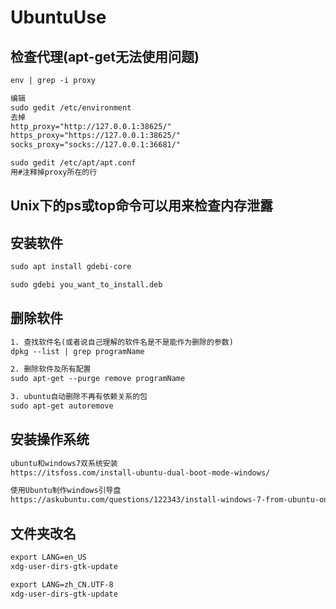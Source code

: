 UbuntuUse
=========

## 检查代理(apt-get无法使用问题)

```txt
env | grep -i proxy

编辑
sudo gedit /etc/environment
去掉
http_proxy="http://127.0.0.1:38625/"
https_proxy="https://127.0.0.1:38625/"
socks_proxy="socks://127.0.0.1:36681/"

sudo gedit /etc/apt/apt.conf
用#注释掉proxy所在的行
```

## Unix下的ps或top命令可以用来检查内存泄露

## 安装软件

```txt
sudo apt install gdebi-core

sudo gdebi you_want_to_install.deb
```

## 删除软件

```txt
1. 查找软件名(或者说自己理解的软件名是不是能作为删除的参数)
dpkg --list | grep programName

2. 删除软件及所有配置
sudo apt-get --purge remove programName

3. ubuntu自动删除不再有依赖关系的包
sudo apt-get autoremove
```

## 安装操作系统

```txt
ubuntu和windows7双系统安装
https://itsfoss.com/install-ubuntu-dual-boot-mode-windows/

使用Ubuntu制作windows引导盘
https://askubuntu.com/questions/122343/install-windows-7-from-ubuntu-on-usb-drive
```

## 文件夹改名

```txt
export LANG=en_US
xdg-user-dirs-gtk-update

export LANG=zh_CN.UTF-8
xdg-user-dirs-gtk-update
```

